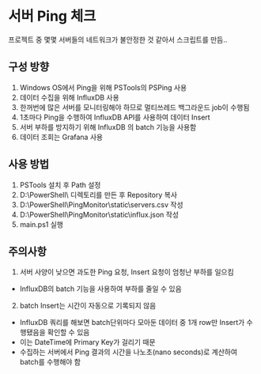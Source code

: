 # 서버 Ping 체크
프로젝트 중 몇몇 서버들의 네트워크가 불안정한 것 같아서 스크립트를 만듬.. 


## 구성 방향
1. Windows OS에서 Ping을 위해 PSTools의 PSPing 사용
2. 데이터 수집을 위해 InfluxDB 사용
3. 한꺼번에 많은 서버를 모니터링해야 하므로 멀티쓰레드 백그라운드 job이 수행됨
4. 1초마다 Ping을 수행하여 InfluxDB API를 사용하여 데이터 Insert
5. 서버 부하를 방지하기 위해 InfluxDB 의 batch 기능을 사용함
6. 데이터 조회는 Grafana 사용


## 사용 방법
1. PSTools 설치 후 Path 설정
2. D:\PowerShell\ 디렉토리를 만든 후 Repository 복사
3. D:\PowerShell\PingMonitor\static\servers.csv 작성
4. D:\PowerShell\PingMonitor\static\influx.json 작성
5. main.ps1 실행


## 주의사항
1. 서버 사양이 낮으면 과도한 Ping 요청, Insert 요청이 엄청난 부하를 일으킴
 - InfluxDB의 batch 기능을 사용하여 부하를 줄일 수 있음
2. batch Insert는 시간이 자동으로 기록되지 않음
 - InfluxDB 쿼리를 해보면 batch단위마다 모아둔 데이터 중 1개 row만 Insert가 수행됐음을 확인할 수 있음
 - 이는 DateTime에 Primary Key가 걸리기 때문
 - 수집하는 서버에서 Ping 결과의 시간을 나노초(nano seconds)로 계산하여 batch를 수행해야 함
